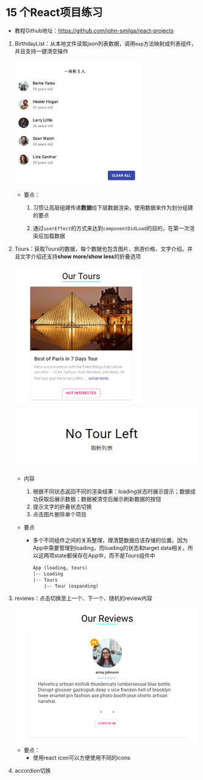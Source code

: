 # 15 个React项目练习

* 教程Github地址：https://github.com/john-smilga/react-projects


1. BirthdayList：从本地文件读取json列表数据，调用`map`方法映射成列表组件，并且支持一键清空操作

   <img src="images/image-20201205145721373.png" alt="image-20201205145721373" style="zoom: 67%;" />

   * 要点：

     1. 习惯让高层组建传递**数据**给下层数据渲染，使用数据来作为划分组建的要点

     2. 通过`userEffect`的方式来达到`componentDidLoad`的目的，在第一次渲染后加载数据

     


2. Tours：获取Tours的数据，每个数据也包含图片、旅游价格、文字介绍。并且文字介绍还支持**show more/show less**的折叠选项

   <img src="images/image-20201219175316319.png" alt="image-20201219175316319" style="zoom:67%;" />

   ![image-20201219175447894](images/image-20201219175447894.png)

   * 内容

     1. 根据不同状态返回不同的渲染结果：loading状态时展示提示；数据成功获取后展示数据；数据被清空后展示刷新数据的按钮
     2. 提示文字的折叠状态切换
     3. 点击图片删除单个项目

   * 要点

     * 多个不同组件之间的关系整理，理清楚数据应该存储的位置。因为App中需要管理到loading，而loading的状态和target data相关，所以这两项state都保存在App中，而不是Tours组件中

       ```
       App (loading, tours)
       |-- Loading 
       |-- Tours
           |-- Tour (expanding)
       ```

       

3. reviews：点击切换至上一个、下一个、随机的review内容

   <img src="images/image-20201220105142112.png" alt="image-20201220105142112" style="zoom:67%;" />

   * 要点：
     * 使用react icon可以方便使用不同的icons

4. accordion切换

